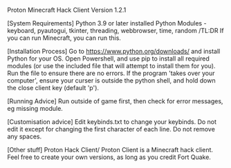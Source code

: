 Proton
Minecraft Hack Client
Version 1.2.1

[System Requirements]
Python 3.9 or later installed
Python Modules - keyboard, pyautogui, tkinter, threading, webbrowser, time, random
/TL:DR If you can run Minecraft, you can run this.

[Installation Process]
Go to https://www.python.org/downloads/ and install Python for your OS.
Open Powershell, and use pip to install all required modules (or use the included file that will attempt to install them for you).
Run the file to ensure there are no errors.
If the program 'takes over your computer', ensure your curser is outside the python shell, and hold down the close client key (default 'p').

[Running Advice]
Run outside of game first, then check for error messages, eg missing module.

[Customisation advice]
Edit keybinds.txt to change your keybinds.
Do not edit it except for changing the first character of each line. Do not remove any spaces.

[Other stuff]
Proton Hack Client/ Proton Client is a Minecraft hack client. Feel free to create your own versions, as long as you credit Fort Quake.

